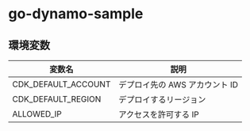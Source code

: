 # go-dynamo-sample

## 環境変数

| 変数名              | 説明                           |
| ------------------- | ------------------------------ |
| CDK_DEFAULT_ACCOUNT | デプロイ先の AWS アカウント ID |
| CDK_DEFAULT_REGION  | デプロイするリージョン         |
| ALLOWED_IP          | アクセスを許可する IP          |
